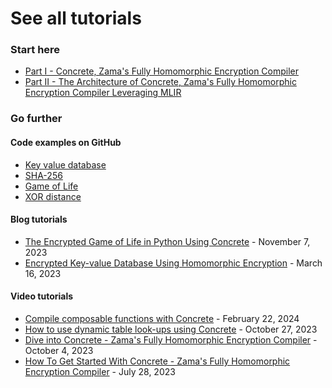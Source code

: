 # See all tutorials

### Start here&#x20;

* [Part I - Concrete,  Zama's Fully Homomorphic Encryption Compiler](https://www.zama.ai/post/zama-concrete-fully-homomorphic-encryption-compiler)&#x20;
* [Part II - The Architecture of Concrete, Zama's Fully Homomorphic Encryption Compiler Leveraging MLIR](https://www.zama.ai/post/the-architecture-of-concrete-zama-fully-homomorphic-encryption-compiler-leveraging-mlir)

### Go further

#### Code examples on GitHub

* [Key value database](https://github.com/zama-ai/concrete/blob/main/docs/application-tutorial/key\_value\_database.ipynb)
* [SHA-256 ](https://github.com/zama-ai/concrete/blob/main/docs/application-tutorial/sha256.ipynb)
* [Game of Life](https://github.com/zama-ai/concrete/tree/docs-revamp/frontends/concrete-python/examples/game\_of\_life)
* [XOR distance](https://github.com/zama-ai/concrete/tree/docs-revamp/frontends/concrete-python/examples/xor\_distance)

#### Blog tutorials

* [The Encrypted Game of Life in Python Using Concrete](https://www.zama.ai/post/the-encrypted-game-of-life-using-concrete-python) - November 7, 2023
* [Encrypted Key-value Database Using Homomorphic Encryption](https://www.zama.ai/post/encrypted-key-value-database-using-homomorphic-encryption) - March 16, 2023

#### Video tutorials

* [Compile composable functions with Concrete](https://www.youtube.com/watch?v=TBXDxu2SMr0) - February 22, 2024
* [How to use dynamic table look-ups using Concrete](https://www.youtube.com/watch?v=1sboqhSeKfs) - October 27, 2023
* [Dive into Concrete - Zama's Fully Homomorphic Encryption Compiler](https://www.zama.ai/post/video-tutorial-dive-into-concrete-zamas-fully-homomorphic-encryption-compiler) - October 4, 2023
* [How To Get Started With Concrete - Zama's Fully Homomorphic Encryption Compiler](https://www.zama.ai/post/how-to-started-with-concrete-zama-fully-homomorphic-encryption-compiler)  - July 28, 2023

